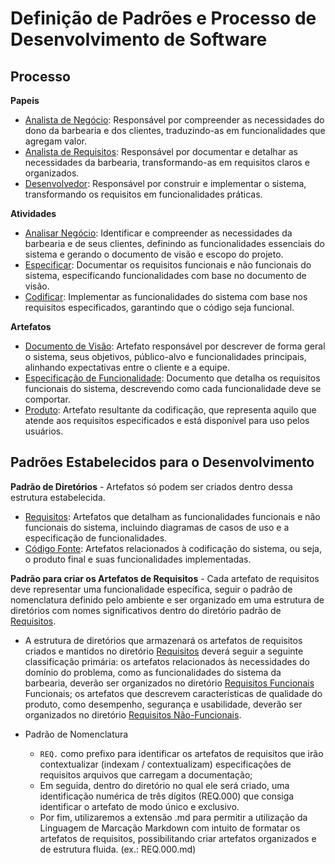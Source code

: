 # Definição de Padrões e Processo de Desenvolvimento de Software #

## Processo

**Papeis**

- [Analista de Negócio](papeis.md#analista-de-negocio): Responsável por compreender as necessidades do dono da barbearia e dos clientes, traduzindo-as em funcionalidades que agregam valor.
- [Analista de Requisitos](papeis.md#analista-de-requisitos): Responsável por documentar e detalhar as necessidades da barbearia, transformando-as em requisitos claros e organizados.
- [Desenvolvedor](papeis.md#desenvolvedor): Responsável por construir e implementar o sistema, transformando os requisitos em funcionalidades práticas.

**Atividades**
- [Analisar Negócio](atividades.md#1-analisar-negócio): Identificar e compreender as necessidades da barbearia e de seus clientes, definindo as funcionalidades essenciais do sistema e gerando o documento de visão e escopo do projeto.
- [Especificar](atividades.md#2-especificar-funcionalidades): Documentar os requisitos funcionais e não funcionais do sistema, especificando funcionalidades com base no documento de visão.
- [Codificar](atividades.md#3-codificar): Implementar as funcionalidades do sistema com base nos requisitos especificados, garantindo que o código seja funcional.

**Artefatos**
- [Documento de Visão](artefatos.md#1-documento-de-visao): Artefato responsável por descrever de forma geral o sistema, seus objetivos, público-alvo e funcionalidades principais, alinhando expectativas entre o cliente e a equipe.
- [Especificação de Funcionalidade](artefatos.md#2-especificacao-de-funcionalidade): Documento que detalha os requisitos funcionais do sistema, descrevendo como cada funcionalidade deve se comportar.
- [Produto](artefatos.md#3-produto): Artefato resultante da codificação, que representa aquilo que atende aos requisitos especificados e está disponível para uso pelos usuários.

## Padrões Estabelecidos para o Desenvolvimento

**Padrão de Diretórios** - Artefatos só podem ser criados dentro dessa estrutura estabelecida.
- [Requisitos](requisitos/): Artefatos que detalham as funcionalidades funcionais e não funcionais do sistema, incluindo diagramas de casos de uso e a especificação de funcionalidades.
- [Código Fonte](codificacao/): Artefatos relacionados à codificação do sistema, ou seja, o produto final e suas funcionalidades implementadas.

**Padrão para criar os Artefatos de Requisitos** - Cada artefato de requisitos deve representar uma funcionalidade específica, seguir o padrão de nomenclatura definido pelo ambiente e ser organizado em uma estrutura de diretórios com nomes significativos dentro do diretório padrão de [Requisitos](requisitos/).

- A estrutura de diretórios que armazenará os artefatos de requisitos criados e mantidos no diretório [Requisitos](requisitos/) deverá seguir a seguinte classificação primária: os artefatos relacionados às necessidades do domínio do problema, como as funcionalidades do sistema da barbearia, deverão ser organizados no diretório [Requisitos Funcionais](requisitos/requisitos-funcionais/) Funcionais; os artefatos que descrevem características de qualidade do produto, como desempenho, segurança e usabilidade, deverão ser organizados no diretório [Requisitos Não-Funcionais](requisitos/requisitos-nao-funcionais/).

- Padrão de Nomenclatura
    - `REQ.` como prefixo para identificar os artefatos de requisitos que irão contextualizar (indexam / contextualizam) especificações de requisitos arquivos que carregam a documentação;
    - Em seguida, dentro do diretório no qual ele será criado, uma identificação numérica de três dígitos (REQ.000) que consiga identificar o artefato de modo único e exclusivo.
    - Por fim, utilizaremos a extensão .md para permitir a utilização da Linguagem de Marcação Markdown com intuito de formatar os artefatos de requisitos, possibilitando criar artefatos organizados e de estrutura fluida. (ex.: REQ.000.md)
